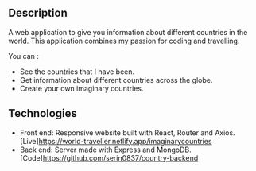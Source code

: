 ## Description

A web application to give you information about different countries in the world. This application combines my passion for coding and travelling.

You can :

- See the countries that I have been.
- Get information about different countries across the globe.
- Create your own imaginary countries.

## Technologies

- Front end: Responsive website built with React, Router and Axios.
  [Live]https://world-traveller.netlify.app/imaginarycountries
- Back end: Server made with Express and MongoDB.
  [Code]https://github.com/serin0837/country-backend
